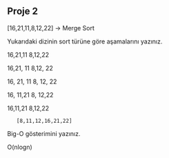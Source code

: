 ## Proje 2
[16,21,11,8,12,22] -> Merge Sort

Yukarıdaki dizinin sort türüne göre aşamalarını yazınız.



16,21,11           8,12,22

16,21,  11         8,12,  22

16,  21,  11       8,  12,  22

16,  11,21         8,  12,22

16,11,21            8,12,22
     
       [8,11,12,16,21,22]





Big-O gösterimini yazınız.

O(nlogn)